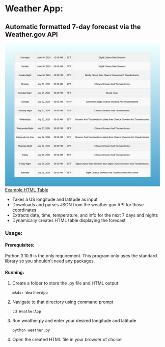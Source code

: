 # Weather App:
## Automatic formatted 7-day forecast via the Weather.gov API

![Forecast Screenshot](https://raw.githubusercontent.com/ebohler/WeatherApp/main/forecast.png)
[Example HTML Table](https://github.com/ebohler/WeatherApp/blob/main/39.7456%2C-97.0892.html)

- Takes a US longitude and latitude as input
- Downloads and parses JSON from the weather.gov API for those coordinates
- Extracts date, time, temperature, and info for the next 7 days and nights
- Dynamically creates HTML table displaying the forecast

### Usage:
#### Prerequisites: 
Python 3.10.9 is the only requirement. This program only uses the standard library so you shouldn't need any packages.
#### Running:
1. Create a folder to store the .py file and HTML output
   ```
   mkdir WeatherApp
   ```
3. Navigate to that directory using command prompt
   ```
   cd WeatherApp
   ```
4. Run weather.py and enter your desired longitude and latitude
   ```
   python weather.py
   ```
6. Open the created HTML file in your browser of choice
